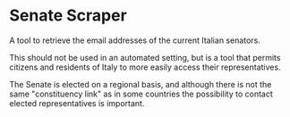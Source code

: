 # Senate Scraper

A tool to retrieve the email addresses of the current Italian senators.

This should not be used in an automated setting, but is a tool that permits
citizens and residents of Italy to more easily access their representatives.

The Senate is elected on a regional basis, and although there is not the same
"constituency link" as in some countries the possibility to contact elected
representatives is important.
